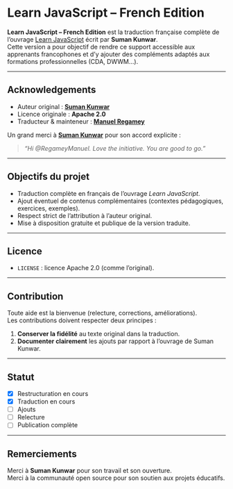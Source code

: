 # Learn JavaScript – French Edition

**Learn JavaScript – French Edition** est la traduction française complète de l’ouvrage [Learn JavaScript](https://github.com/sumn2u/learn-javascript) écrit par **Suman Kunwar**.  
Cette version a pour objectif de rendre ce support accessible aux apprenants francophones et d’y ajouter des compléments adaptés aux formations professionnelles (CDA, DWWM…).

---

## Acknowledgements

- Auteur original : **[Suman Kunwar](https://github.com/sumn2u)**  
- Licence originale : **Apache 2.0**  
- Traducteur & mainteneur : **[Manuel Regamey](https://github.com/RegameyManuel)**  

Un grand merci à **[Suman Kunwar](https://github.com/sumn2u)** pour son accord explicite :  
> *“Hi @RegameyManuel. Love the initiative. You are good to go.”*

---

## Objectifs du projet

- Traduction complète en français de l’ouvrage *Learn JavaScript*.  
- Ajout éventuel de contenus complémentaires (contextes pédagogiques, exercices, exemples).  
- Respect strict de l’attribution à l’auteur original.  
- Mise à disposition gratuite et publique de la version traduite.  

---

## Licence

- `LICENSE` : licence Apache 2.0 (comme l’original).  

---

## Contribution

Toute aide est la bienvenue (relecture, corrections, améliorations).  
Les contributions doivent respecter deux principes :  

1. **Conserver la fidélité** au texte original dans la traduction.  
2. **Documenter clairement** les ajouts par rapport à l’ouvrage de Suman Kunwar.  

---

## Statut

- [x] Restructuration en cours  
- [x] Traduction en cours  
- [ ] Ajouts  
- [ ] Relecture  
- [ ] Publication complète  

---

## Remerciements

Merci à **Suman Kunwar** pour son travail et son ouverture.  
Merci à la communauté open source pour son soutien aux projets éducatifs.  
